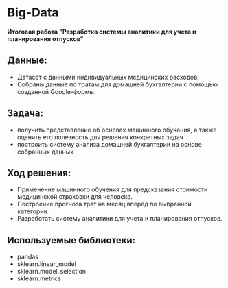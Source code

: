 # Big-Data
**Итоговая работа "Разработка системы аналитики для учета и планирования отпусков"**

## Данные:
- Датасет с данными индивидуальных медицинских расходов.
- Собраны данные по тратам для домашней бухгалтерии с помощью созданной Google-формы.

## Задача:
- получить представление об основах машинного обучения, а также оценить его полезность для решения конкретных задач
- построить систему анализа домашней бухгалтерии на основе собранных данных

## Ход решения:
- Применение машинного обучения для предсказания стоимости медицинской страховки для человека.
- Построение прогноза трат на месяц вперёд по выбранной категории.
- Разработать систему аналитики для учета и планирования отпусков.

## Используемые библиотеки:
- pandas
- sklearn.linear_model
- sklearn.model_selection
- sklearn.metrics


